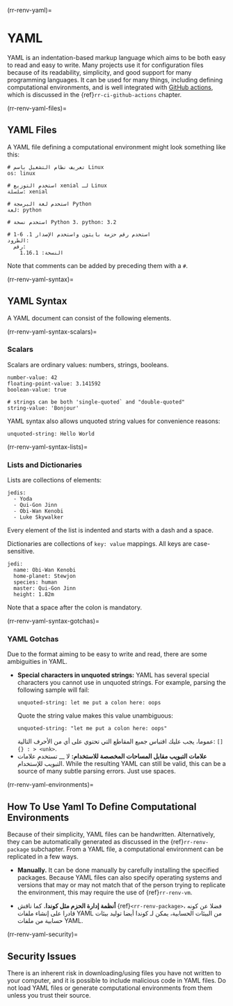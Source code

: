 (rr-renv-yaml)=
# YAML

YAML is an indentation-based markup language which aims to be both easy to read and easy to write. Many projects use it for configuration files because of its readability, simplicity, and good support for many programming languages. It can be used for many things, including defining computational environments, and is well integrated with [GitHub actions](https://travis-ci.org/), which is discussed in the {ref}`rr-ci-github-actions` chapter.

(rr-renv-yaml-files)=
## YAML Files

A YAML file defining a computational environment might look something like this:

```
# تعريف نظام التشغيل باسم Linux
os: linux

# استخدم التوزيع xenial لـ Linux
سلسلة: xenial

# استخدم لغة البرمجة Python
لغة: python

# استخدم نسخة Python 3. python: 3.2

# استخدم رقم حزمة بايثون واستخدم الإصدار 1. 6-1
الطرود:
  رقم:
    النسخة: 1.16.1
```

Note that comments can be added by preceding them with a `#`.

(rr-renv-yaml-syntax)=
## YAML Syntax

A YAML document can consist of the following elements.

(rr-renv-yaml-syntax-scalars)=
### Scalars

Scalars are ordinary values: numbers, strings, booleans.

```
number-value: 42
floating-point-value: 3.141592
boolean-value: true

# strings can be both 'single-quoted` and "double-quoted"
string-value: 'Bonjour'
```

YAML syntax also allows unquoted string values for convenience reasons:

```
unquoted-string: Hello World
```
(rr-renv-yaml-syntax-lists)=
### Lists and Dictionaries

Lists are collections of elements:

```
jedis:
  - Yoda
  - Qui-Gon Jinn
  - Obi-Wan Kenobi
  - Luke Skywalker
```

Every element of the list is indented and starts with a dash and a space.

Dictionaries are collections of `key: value` mappings. All keys are case-sensitive.

```
jedi:
  name: Obi-Wan Kenobi
  home-planet: Stewjon
  species: human
  master: Qui-Gon Jinn
  height: 1.82m
```

Note that a space after the colon is mandatory.

(rr-renv-yaml-syntax-gotchas)=
### YAML Gotchas

Due to the format aiming to be easy to write and read, there are some ambiguities in YAML.

- **Special characters in unquoted strings:** YAML has several special characters you cannot use in unquoted strings. For example, parsing the following sample will fail:
  ```
  unquoted-string: let me put a colon here: oops
  ```
  Quote the string value makes this value unambiguous:
  ```
  unquoted-string: "let me put a colon here: oops"
  ```
  عموما، يجب عليك اقتباس جميع المقاطع التي تحتوي على أي من الأحرف التالية: `[] {} : > <unk>`.
- **علامات التبويب مقابل المساحات المخصصة للاستخدام:** لا __ تستخدم علامات التبويب للإستخدام. While the resulting YAML can still be valid, this can be a source of many subtle parsing errors. Just use spaces.

(rr-renv-yaml-environments)=
## How To Use Yaml To Define Computational Environments

Because of their simplicity, YAML files can be handwritten. Alternatively, they can be automatically generated as discussed in the {ref}`rr-renv-package` subchapter. From a YAML file, a computational environment can be replicated in a few ways.

- **Manually.** It can be done manually by carefully installing the specified packages. Because YAML files can also specify operating systems and versions that may or may not match that of the person trying to replicate the environment, this may require the use of {ref}`rr-renv-vm`.

- **أنظمة إدارة الحزم مثل كوندا.** كما ناقش {ref}`<rr-renv-package>`، فضلا عن كونه قادرا على إنشاء ملفات YAML من البيئات الحسابية، يمكن لـ كوندا أيضا توليد بيئات حسابية من ملفات YAML.

(rr-renv-yaml-security)=
## Security Issues

There is an inherent risk in downloading/using files you have not written to your computer, and it is possible to include malicious code in YAML files. Do not load YAML files or generate computational environments from them unless you trust their source.

